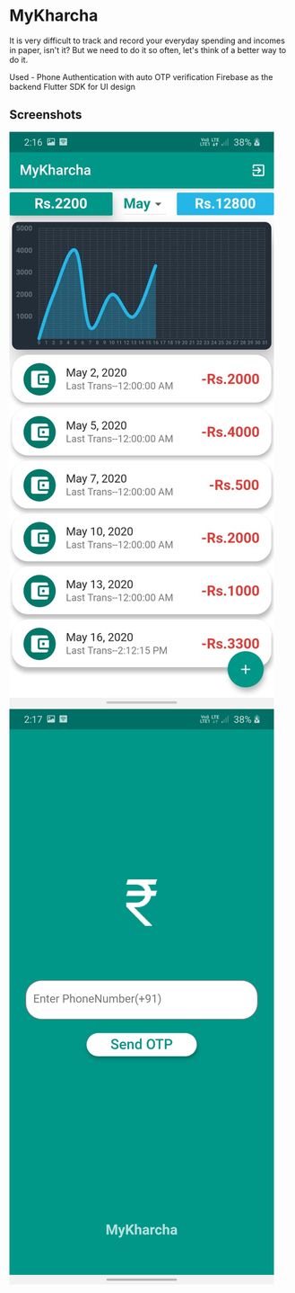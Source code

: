 # MyKharcha

It is very difficult to track and record your everyday spending and incomes in paper, isn't it? But we need to do it so often, let's think of a better way to do it.

Used - Phone Authentication with auto OTP verification
       Firebase as the backend 
       Flutter SDK for UI design

## Screenshots

![image](imagesForGitHub/3.jpeg)
![image](imagesForGitHub/5.jpeg)

